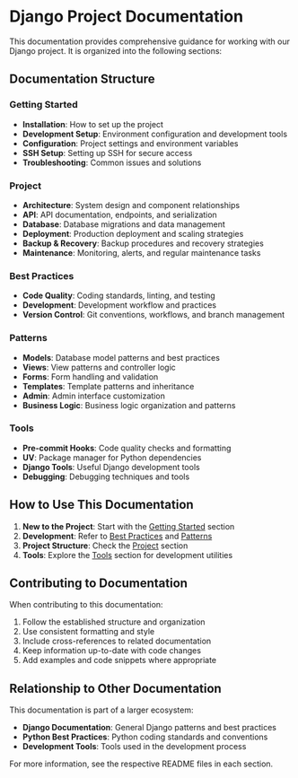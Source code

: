 # Django Project Documentation

This documentation provides comprehensive guidance for working with our Django project. It is organized into the following sections:

## Documentation Structure

### Getting Started
- **Installation**: How to set up the project
- **Development Setup**: Environment configuration and development tools
- **Configuration**: Project settings and environment variables
- **SSH Setup**: Setting up SSH for secure access
- **Troubleshooting**: Common issues and solutions

### Project
- **Architecture**: System design and component relationships
- **API**: API documentation, endpoints, and serialization
- **Database**: Database migrations and data management
- **Deployment**: Production deployment and scaling strategies
- **Backup & Recovery**: Backup procedures and recovery strategies
- **Maintenance**: Monitoring, alerts, and regular maintenance tasks

### Best Practices
- **Code Quality**: Coding standards, linting, and testing
- **Development**: Development workflow and practices
- **Version Control**: Git conventions, workflows, and branch management

### Patterns
- **Models**: Database model patterns and best practices
- **Views**: View patterns and controller logic
- **Forms**: Form handling and validation
- **Templates**: Template patterns and inheritance
- **Admin**: Admin interface customization
- **Business Logic**: Business logic organization and patterns

### Tools
- **Pre-commit Hooks**: Code quality checks and formatting
- **UV**: Package manager for Python dependencies
- **Django Tools**: Useful Django development tools
- **Debugging**: Debugging techniques and tools

## How to Use This Documentation

1. **New to the Project**: Start with the [Getting Started](../getting-started/README.md) section
2. **Development**: Refer to [Best Practices](../best-practices/README.md) and [Patterns](../patterns/README.md)
3. **Project Structure**: Check the [Project](../project/README.md) section
4. **Tools**: Explore the [Tools](../tools/README.md) section for development utilities

## Contributing to Documentation

When contributing to this documentation:

1. Follow the established structure and organization
2. Use consistent formatting and style
3. Include cross-references to related documentation
4. Keep information up-to-date with code changes
5. Add examples and code snippets where appropriate

## Relationship to Other Documentation

This documentation is part of a larger ecosystem:

- **Django Documentation**: General Django patterns and best practices
- **Python Best Practices**: Python coding standards and conventions
- **Development Tools**: Tools used in the development process

For more information, see the respective README files in each section. 